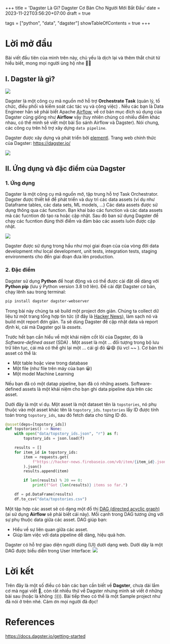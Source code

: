 +++
title = 'Dagster Là Gì? Dagster Cơ Bản Cho Người Mới Bắt Đầu'
date = 2023-11-22T03:56:20+07:00
draft = true

tags = ["python", "data", "dagster"]
showTableOfContents = true
+++


# Lời mở đầu

Bài viết đầu tiên của mình trên này, chủ yếu là dịch lại và thêm thắt chút từ hiểu biết, mong mọi người ủng hộ nhe 🥲😁

## I. Dagster là gì?

![](https://images.viblo.asia/9dffa775-8f16-432a-ba9b-1882e3e68703.png)




Dagster là một công cụ mã nguồn mở hỗ trợ **Orchestrate Task** (quản lý, tổ chức, điều phối và kiểm soát các tác vụ và công việc) . Nếu các bạn là Data Engineer hẳn sẽ phải biết Apache [Airflow](https://airflow.apache.org/), về cơ bản mục đích sủ dụng của Dagster cũng giống như **Airflow** vậy (tuy nhiên chúng có nhiều điểm khác nhau, có thể mình sẽ viết một bài So sánh Airflow và Dagster). Nói chung, các công cụ trên hỗ trợ xây dựng `data pipeline`.

Dagster được xây dựng và phát triển bởi [elementl](https://www.elementl.com/). Trang web chính thức của Dagster: https://dagster.io/

![](https://images.viblo.asia/4cea2eb4-03a3-4b8f-86f8-9587b5ca40fc.png)



## II. Ứng dụng và đặc điểm của Dagster
### 1. Ứng dụng
Dagster là một công cụ mã nguồn mở, tập trung hỗ trợ Task Orchestrator. Dagster được thiết kế để phát triển và duy trì các data assets (ví dụ như Dataframe tables, các data sets, ML models, ...)
Các data assets được sử dụng thông qua các function. Bạn khai báo các function và các data assets mà các fucntion đó tạo ra hoặc cập nhật. Sau đó ban sử dụng Dagster để chạy các fucntion đúng thời điểm và đảm bảo các assets luôn được cập nhật.

![](https://images.viblo.asia/776d039f-dcc3-4154-adfb-fbbdc8a3821c.png)

Dagster được sử dụng trong hầu như mọi giai đoạn của của vòng đời data development như local development, unit tests, integration tests, staging environments cho đến giai đoạn đưa lên production.

### 2. Đặc điểm
Dagster sử dụng **Python** để hoạt động và có thể được cài đặt dễ dàng với **Python pip** (lưu ý Python version 3.8 trở lên). Để cài đặt Dagster cơ bản, chạy lênh sau trong terminal:

```bash
pip install dagster dagster-webserver
```

Trong bài này chúng ta sẽ build một project đơn giản. Chúng ta collect dữ liệu từ một trang tổng hợp tin tức (ở đây là [Hacker News](https://hacker-news.firebaseio.com/v0/)), làm sạch nó và build một report đơn giản. Ta sẽ dùng Dagster để cập nhật data và report định kì, cái mà Dagster gọi là _assets_.

Trước hết bạn cần hiểu về một khái niệm cốt lõi của Dagster, đó là  _Software-defined_ _asset_ (SDA) . Một asset là một ... đối tượng trong bộ lưu trữ liên tục, cái mà có thể ghi lại một ... cái gì đó 😀😄 (lú vcl ~~ ). Cơ bản thì asset có thể là: 
- Một table hoặc view trong database
- Một file (như file trên máy của bạn 😀) 
- Một model Machine Learning

Nếu bạn đã có một datap pipeline, bạn đã có những assets. Software-defined assets là một khái niệm cho bạn ghi data pipeline dựa trên các asset. 

Dưới đây là một ví dụ. Một asset là một dataset tên là `topstories`, nó phụ thuộc vào một asset khác tên là `topstory_ids`. `topstories` lấy ID được tính toán trong `topstory_ids`, sau đó fetch data cho từng ID đó.

```python
@asset(deps=[topstory_ids])
def topstories() -> None:
    with open("data/topstory_ids.json", "r") as f:
        topstory_ids = json.load(f)

    results = []
    for item_id in topstory_ids:
        item = requests.get(
            f"https://hacker-news.firebaseio.com/v0/item/{item_id}.json"
        ).json()
        results.append(item)

        if len(results) % 20 == 0:
            print(f"Got {len(results)} items so far.")

    df = pd.DataFrame(results)
    df.to_csv("data/topstories.csv")
```

Một tập hợp các asset sẽ có dạng một đồ thị [DAG (directed acyclic graph)](https://en.wikipedia.org/wiki/Directed_acyclic_graph) (ai sử dụng **Airflow** sẽ phải biết cái này). Mỗi cạnh trong DAG tương ứng với sự phụ thuộc data giữa các asset. DAG giúp bạn:
- Hiểu về sự liên quan giữa các asset.
- Giúp làm việc với data pipeline dễ dàng, hiệu quả hơn.

Dagster có hỗ trợ giao diện người dùng (UI) dưới dạng web. Dưới dây là một DAG được biểu diễn trong User Interface:
![](https://images.viblo.asia/235299d8-1feb-489e-ae23-1c5231f8ca2a.png)


# Lời kết
Trên đây là một số điều có bản các bạn cần biết về **Dagster**, chưa dài lắm cơ mà ngại viết 🤣, còn rất nhiều thứ về Dagster nhưng mình sẽ viết ở những bài sau (hoặc là không :)))). Bài tiếp theo có thể là một Sample project như đã nói ở trên nhé. Cảm ơn mọi người đã đọc!

# References
https://docs.dagster.io/getting-started